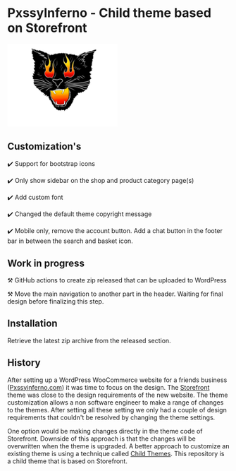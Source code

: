 # PxssyInferno - Child theme based on Storefront

[<img src="./screenshot.png" width="250" title="PxssyInferno logo" />](https://www.pxssyinferno.com/)

## Customization's 
:heavy_check_mark: Support for bootstrap icons

:heavy_check_mark: Only show sidebar on the shop and product category page(s)

:heavy_check_mark: Add custom font

:heavy_check_mark: Changed the default theme copyright message

:heavy_check_mark: Mobile only, remove the account button. Add a chat button in the footer bar in between the search and basket icon.

## Work in progress
 :hammer_and_pick:  GitHub actions to create zip released that can be uploaded to WordPress

 :hammer_and_pick:  Move the main navigation to another part in the header. Waiting for final design before finalizing this step.

## Installation
Retrieve the latest zip archive from the released section.

## History
After setting up a WordPress WooCommerce website for a friends business ([Pxssyinferno.com](https://www.pxssyinferno.com/)) it was time to focus on the design. The [Storefront](https://wordpress.org/themes/storefront/) theme was close to the design requirements of the new website. The theme customization allows a non software engineer to make a range of changes to the themes. After setting all these setting we only had a couple of design requirements that couldn't be resolved by changing the theme settings.

One option would be making changes directly in the theme code of Storefront. Downside of this approach is that the changes will be overwritten when the theme is upgraded. A better approach to customize an existing theme is using a technique called [Child Themes](https://developer.wordpress.org/themes/advanced-topics/child-themes/). This repository is a child theme that is based on Storefront.